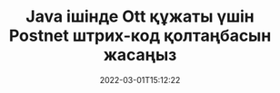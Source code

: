 ---
############################# Static ############################
layout: "auto-gen-signature"
date: 2022-03-01T15:12:22
draft: false
operation: Sign
signaturetype: Barcode
codetype: Postnet
fileformat: Ott
productName: Java
lang: kk
productCode: java
otherformats: pdf doc docx docm dot dotm dotx odt ott rtf xls xlsx xlsm xlsb csv ods ots xltx xltm ppt pptx pps ppsx odp otp potx potm pptm ppsm png jpg bmp gif tiff svg webp wmf
breadcrumb: Put  Barcode signature on Ott for Java

############################# Head ############################
head_title: "eSign Ott құжаты Java ішіндегі Postnet штрих-коды бар"
head_description: "Postnet штрих-код қолтаңбасын жасаңыз және оны кодтың бірнеше жолын пайдаланып Java арқылы Ott құжатына қойыңыз. Әртүрлі файл пішімдеріне қол қою үшін GroupDocs Document Signature API пайдаланыңыз."

############################# Header ############################
title: "Java ішінде Ott құжаты үшін Postnet штрих-код қолтаңбасын жасаңыз"
description: "Ott бизнес құжаттарыңызға Postnet штрих-кодпен e-қолтаңба қойыңыз. Қол қою опцияларын орнату үшін кодтың бірнеше жолы арқылы штрих-код қолтаңбасын жылдам және оңай жасаңыз."
bg_image: "https://cms.admin.containerize.com/templates/aspose/App_Themes/V3/images/bg/header1.png"
bg_overlay: false
button:
    enable: true

############################# SubMenu ############################
submenu:
    enable: true

    left:
        img_alt: "GroupDocs.Signature for Java"
        image: "https://cms.admin.containerize.com/templates/groupdocs/images/product-logos/90x90-noborder/groupdocs-signature-java.png"
        product: "GroupDocs.Signature"
        platform: "Java"



############################# About ############################
about:
    enable: true
    title: "GroupDocs.Signature for Java штрих-код қолтаңбалары API туралы."
    content: |
        [GroupDocs.Signature for Java](https://products.groupdocs.com/signature/java/) – UPCA, UPCE, EAN13, EAN14, Code39, Code39Extended, Code128, Codabar, Postnet, ISBN сияқты штрих-код түрлерін пайдаланып цифрлық құжаттарға электрондық қол қоюды басқаруға арналған жылдам және оңай API , ITF14 және басқалар. Тұтынушылар қажетті мәтінді қамтамасыз ететін штрих-кодтарды оңай жасап, оларды PDF, Microsoft Office Words құжаттары, Microsoft Office Excel жұмыс кітаптары, MS PowerPoint презентациялары, Adobe Photoshop файлдары және әртүрлі кескін пішімдеріне қоя алады. Құжаттарға орналастырылған штрих-кодтарды жаңартуға, іздеуге, тексеруге, жоюға немесе алдын ала қарауға болады. Сонымен қатар, штрих-кодтарды теңшеуге қолдау көрсетіледі.
    

############################# Steps ############################
steps:
    enable: true
    title_left: "Java жүйесінде Barcode арқылы Ott файлына қол қою қадамдары"
    content_left: |
        [GroupDocs.Signature for Java](https://products.groupdocs.com/signature/java/) Ott құжаттарға Barcode қолтаңбаларымен жылдам және оңай қол қою мүмкіндігін береді.
        
        * Жол немесе жад ағыны ретінде қол қойылатын Ott файлын қамтамасыз ететін Signature класының данасын жасаңыз
        * SignOptions сыныбын жасаңыз және барлық қажетті деректерді орнатыңыз.
        * Ott шығыс файлын немесе жад ағынын беретін Signature.Sign() әдісін шақырыңыз

    title_right: " Жүйе талаптары"
    content_right: |
        GroupDocs.Signature for Java барлық негізгі платформалар мен операциялық жүйелерде қолдау көрсетеді. Төмендегі кодты орындамас бұрын, жүйеде келесі алғышарттар орнатылғанына көз жеткізіңіз.

        * Операциялық жүйелер: Microsoft Windows, Linux, MacOS
        * Әзірлеу орталары: NetBeans, Intellij IDEA, Eclipse, etc.
        * Java runtime: J2SE 6.0 and above
        * Ең соңғы GroupDocs.Signature for Java нұсқасын [Maven](https://repository.groupdocs.com/webapp/#/artifacts/browse/tree/General/repo/com/groupdocs/groupdocs-signature) алыңыз.
         
    code: |
        ```java    
                
        // Set up input Ott file
        String filePath = "input.ott";
        // Set up output file
        String outputFilePath = "output.ott";

        // Instantiate Signature for input file
        Signature signature = new Signature(filePath);

        // create barcode option with predefined barcode text
        BarcodeSignOptions options = new BarcodeSignOptions("John Smith");

        // setup Barcode encoding type
        options.setEncodeType(BarcodeTypes.Postnet);

        // set signature position
        options.setLeft(50);
        options.setTop(50);
        options.setWidth(200);
        options.setHeight(50);

        // sign Ott document
        SignResult result = signature.sign(outputFilePath, options);

        ```

############################# Demos ############################
demos:
    enable: true
    title: "Ott құжаттарға Barcode тікелей көрсетілімі арқылы қол қою"
    content: |
       Дәл қазір [GroupDocs.Signature қолданбасы](https://products.groupdocs.app/signature/family) веб-сайтына кіру арқылы әртүрлі қолтаңбалармен Ott файлына қол қойыңыз. Тегін онлайн демонстрация сізді күтуде.

        
############################# About Formats ############################
about_formats:
    enable: true
    format:
        # format loop
        - icon: "fas fa-barcode"
          title: "About Postnet Barcode"
          content: |
            POSTNET (Postal Numeric Encoding Technique) — Америка Құрама Штаттарының пошта қызметі поштаны бағыттауға көмектесу үшін пайдаланатын штрих-код символологиясы.
          characterset: |
             Сандық сандар (0-9).
          textcapacity: |
             11 таңбаға дейін.
          image: |
             iVBORw0KGgoAAAANSUhEUgAAACcAAAAjCAYAAAAXMhMjAAAAAXNSR0IArs4c6QAAAARnQU1BAACxjwv8YQUAAAAJcEhZcwAADsMAAA7DAcdvqGQAAACeSURBVFhH7c7BCkMxEELR/P9Pp1LoRrCXpi4Cbw5kIRKZtS82x52a407Ncae+HrfWer8Pyr+i/3NcQv/nuIT+z3EJ/X/Ocf9mlxuhsXZ2uREaa2eXG6Gxdna5ERprZ5cbobF2drkRGmtnlxuhsXZ2uREaa2eXG6Gxdna5ERprZ5cbobF2drkRGmtnlxuhsXZ2ubnAHHdqjjt18XF7vwDevzbHqsQWPwAAAABJRU5ErkJggg==

          link: ""

############################# More Formats ############################
more_formats:
    enable: true
    title: "Java үшін басқа қолдау көрсетілетін Barcode қолтаңбалары"
    content: |
        "Ott қолтаңбасының басқа түрлерімен де қол қоюға болады. Төмендегі тізімді қараңыз."
    format: 
        
       
back_to_top:
    enable: true
---